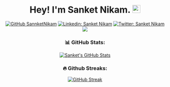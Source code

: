 <div align="center">
 
# Hey! I'm Sanket Nikam. <img src="https://media.giphy.com/media/hvRJCLFzcasrR4ia7z/giphy.gif" width="25px">
 
[![GitHub SannketNikam](https://img.shields.io/github/followers/SannketNikam?label=follow&style=social)](https://github.com/SannketNikam)
[![Linkedin: Sanket Nikam](https://img.shields.io/badge/-SannketNikam-blue?style=flat-square&logo=Linkedin&logoColor=white&link=https://www.linkedin.com/in/SannketNikam/)](https://www.linkedin.com/in/SannketNikam/)
[![Twitter: Sanket Nikam](https://img.shields.io/twitter/follow/SannketNikam?style=social)](https://twitter.com/SannketNikam)
 ![](https://komarev.com/ghpvc/?username=SanketNikam)
<!--  <img src="https://visitor-badge.laobi.icu/badge?page_id=SannketNikam.SannketNikam" alt="visitors"/> -->

### 📊 GitHub Stats:

 [![Sanket's GitHub Stats](https://github-readme-stats-sigma-five.vercel.app/api?username=SannketNikam&count_private=true&show_icons=true&theme=calm)](https://github.com/SannketNikam/github-readme-stats)

### 🔥 Github Streaks:

[![GitHub Streak](https://github-readme-streak-stats.herokuapp.com?user=sannketnikam&border_radius=8&date_format=j%20M%5B%20Y%5D)](https://git.io/streak-stats)

<!-- ### 📈 GitHub Activity Graph:
[![SannketNikam's github activity graph](https://github-readme-activity-graph.cyclic.app/graph?username=SannketNikam&layout=compact&theme=github-compact)](https://github.com/SannketNikam/github-readme-activity-graph) -->

</div>
